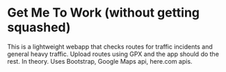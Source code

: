 
# Get Me To Work (without getting squashed)



This is a lightweight webapp that checks routes for traffic incidents and general heavy traffic. Upload routes using GPX and the app should do the rest. In theory. Uses Bootstrap, Google Maps api, here.com apis.

